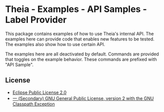 # Theia - Examples - API Samples - Label Provider

This package contains examples of how to use Theia's internal API.  The examples here can provide code that enables new features to be tested.  The examples also show how to use certain API.

The examples here are all deactivated by default.  Commands are provided that toggles on the example behavior.  These commands are prefixed with "API Sample".

## License
- [Eclipse Public License 2.0](http://www.eclipse.org/legal/epl-2.0/)
- [一 (Secondary) GNU General Public License, version 2 with the GNU Classpath Exception](https://projects.eclipse.org/license/secondary-gpl-2.0-cp)
